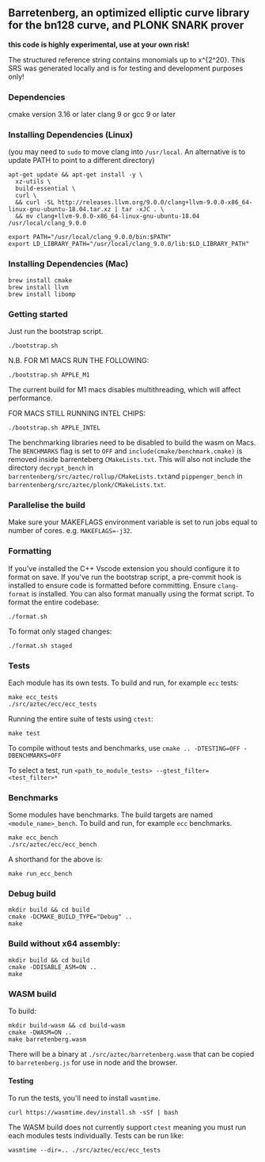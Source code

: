 ## Barretenberg, an optimized elliptic curve library for the bn128 curve, and PLONK SNARK prover

**this code is highly experimental, use at your own risk!**

The structured reference string contains monomials up to x^{2^20}. This SRS was generated locally and is for testing and development purposes only!

### Dependencies

cmake version 3.16 or later
clang 9 or gcc 9 or later

### Installing Dependencies (Linux)

(you may need to `sudo` to move clang into `/usr/local`. An alternative is to update PATH to point to a different directory)

```
apt-get update && apt-get install -y \
  xz-utils \
  build-essential \
  curl \
  && curl -SL http://releases.llvm.org/9.0.0/clang+llvm-9.0.0-x86_64-linux-gnu-ubuntu-18.04.tar.xz | tar -xJC . \
  && mv clang+llvm-9.0.0-x86_64-linux-gnu-ubuntu-18.04 /usr/local/clang_9.0.0

export PATH="/usr/local/clang_9.0.0/bin:$PATH"
export LD_LIBRARY_PATH="/usr/local/clang_9.0.0/lib:$LD_LIBRARY_PATH"
```

### Installing Dependencies (Mac)

```
brew install cmake
brew install llvm
brew install libomp
```

### Getting started

Just run the bootstrap script.

```
./bootstrap.sh
```

N.B. FOR M1 MACS RUN THE FOLLOWING:

```
./bootstrap.sh APPLE_M1
```

The current build for M1 macs disables multithreading, which will affect performance.

FOR MACS STILL RUNNING INTEL CHIPS:

```
./bootstrap.sh APPLE_INTEL
```

The benchmarking libraries need to be disabled to build the wasm on Macs. The `BENCHMARKS` flag is set to `OFF` and `include(cmake/benchmark.cmake)` is removed inside barrenteberg `CMakeLists.txt`. This will also
not include the directory `decrypt_bench` in `barrentenberg/src/aztec/rollup/CMakeLists.txt`and `pippenger_bench` in `barrentenberg/src/aztec/plonk/CMakeLists.txt`.

### Parallelise the build

Make sure your MAKEFLAGS environment variable is set to run jobs equal to number of cores. e.g. `MAKEFLAGS=-j32`.

### Formatting

If you've installed the C++ Vscode extension you should configure it to format on save.
If you've run the bootstrap script, a pre-commit hook is installed to ensure code is formatted before committing.
Ensure `clang-format` is installed. You can also format manually using the format script.
To format the entire codebase:

```
./format.sh
```

To format only staged changes:

```
./format.sh staged
```

### Tests

Each module has its own tests. To build and run, for example `ecc` tests:

```
make ecc_tests
./src/aztec/ecc/ecc_tests
```

Running the entire suite of tests using `ctest`:

```
make test
```

To compile without tests and benchmarks, use `cmake .. -DTESTING=OFF -DBENCHMARKS=OFF`

To select a test, run `<path_to_module_tests> --gtest_filter=<test_filter>*`

### Benchmarks

Some modules have benchmarks. The build targets are named `<module_name>_bench`. To build and run, for example `ecc` benchmarks.

```
make ecc_bench
./src/aztec/ecc/ecc_bench
```

A shorthand for the above is:

```
make run_ecc_bench
```

### Debug build

```
mkdir build && cd build
cmake -DCMAKE_BUILD_TYPE="Debug" ..
make
```

### Build without x64 assembly:

```
mkdir build && cd build
cmake -DDISABLE_ASM=ON ..
make
```

### WASM build

To build:

```
mkdir build-wasm && cd build-wasm
cmake -DWASM=ON ..
make barretenberg.wasm
```

There will be a binary at `./src/aztec/barretenberg.wasm` that can be copied to `barretenberg.js` for use in node and the browser.

#### Testing

To run the tests, you'll need to install `wasmtime`.

```
curl https://wasmtime.dev/install.sh -sSf | bash
```

The WASM build does not currently support `ctest` meaning you must run each modules tests individually.
Tests can be run like:

```
wasmtime --dir=.. ./src/aztec/ecc/ecc_tests
```
